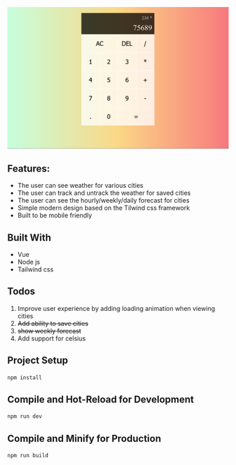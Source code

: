 ![image](screenshot/screen-cap.PNG)


## Features:
* The user can see weather for various cities
* The user can track and untrack the weather for saved cities
* The user can see the hourly/weekly/daily forecast for cities
* Simple modern design based on the Tilwind css framework
* Built to be mobile friendly

## Built With
* Vue
* Node js
* Tailwind css

## Todos
1. Improve user experience by adding loading animation when viewing cities
2. ~~Add ability to save cities~~
3. ~~show weekly forecast~~
3. Add support for celsius

## Project Setup

```sh
npm install
```

## Compile and Hot-Reload for Development

```sh
npm run dev
```

## Compile and Minify for Production

```sh
npm run build
```

